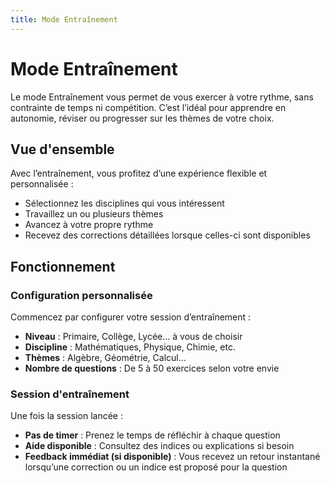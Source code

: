 ```yaml
---
title: Mode Entraînement
---
```


# Mode Entraînement

Le mode Entraînement vous permet de vous exercer à votre rythme, sans contrainte de temps ni compétition. C’est l’idéal pour apprendre en autonomie, réviser ou progresser sur les thèmes de votre choix.

## Vue d'ensemble

Avec l’entraînement, vous profitez d’une expérience flexible et personnalisée :
- Sélectionnez les disciplines qui vous intéressent
- Travaillez un ou plusieurs thèmes
- Avancez à votre propre rythme
- Recevez des corrections détaillées lorsque celles-ci sont disponibles

## Fonctionnement

### Configuration personnalisée
Commencez par configurer votre session d’entraînement :
- **Niveau** : Primaire, Collège, Lycée… à vous de choisir
- **Discipline** : Mathématiques, Physique, Chimie, etc.
- **Thèmes** : Algèbre, Géométrie, Calcul…
- **Nombre de questions** : De 5 à 50 exercices selon votre envie

### Session d'entraînement
Une fois la session lancée :
- **Pas de timer** : Prenez le temps de réfléchir à chaque question
- **Aide disponible** : Consultez des indices ou explications si besoin
- **Feedback immédiat (si disponible)** : Vous recevez un retour instantané lorsqu’une correction ou un indice est proposé pour la question